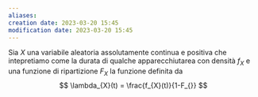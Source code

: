 ```yaml
---
aliases: 
creation date: 2023-03-20 15:45
modification date: 2023-03-20 15:45
---
```


Sia $X$ una variabile aleatoria assolutamente continua e positiva che intepretiamo come la durata di qualche apparecchiutarea con densità $f_{X}$ e una funzione di ripartizione $F_{X}$ la funzione definita da
$$
\lambda_{X}(t) = \frac{f_{X}(t)}{1-F_{}}
$$




